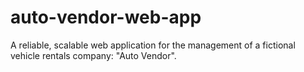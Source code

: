 # auto-vendor-web-app
A reliable, scalable web application for the management of a fictional vehicle rentals company: "Auto Vendor".
